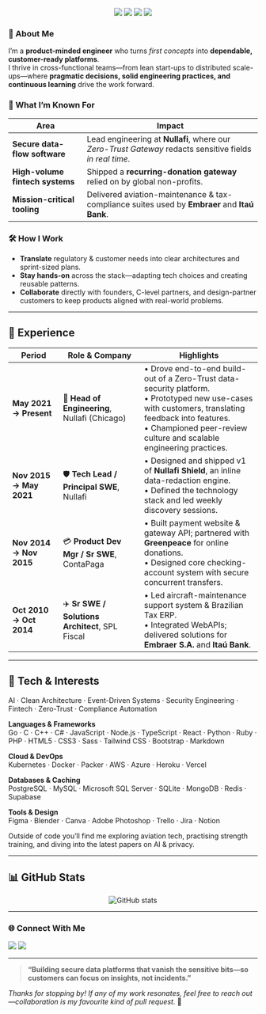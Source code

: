 <!--
╔══════════════════════════════════════════════════════════╗
║  👋 Hi, I’m **José Souza** – Head of Engineering @ Nullafi  ║
╚══════════════════════════════════════════════════════════╝
-->

<p align="center">
  <img src="https://img.shields.io/badge/-Brazil-00A859?style=for-the-badge&logo=Brazil&logoColor=white" />
  <img src="https://img.shields.io/badge/English-Native%20%7C%20Bilingual-blue?style=for-the-badge" />
  <img src="https://img.shields.io/badge/Português-Nativo%20%7C%20Bilíngue-green?style=for-the-badge" />
  <a href="https://patents.justia.com/inventor/jos-carlos-de-souza-bueno-jr">
    <img src="https://img.shields.io/badge/Patents-3%2B-important?style=for-the-badge&logo=bookstack" />
  </a>
</p>

### 🚀 About Me
I’m a **product-minded engineer** who turns *first concepts* into **dependable, customer-ready platforms**.  
I thrive in cross-functional teams—from lean start-ups to distributed scale-ups—where **pragmatic decisions, solid engineering practices, and continuous learning** drive the work forward.

### 🔎 What I’m Known For
| Area | Impact |
|------|--------|
| **Secure data-flow software** | Lead engineering at **Nullafi**, where our *Zero-Trust Gateway* redacts sensitive fields _in real time_. |
| **High-volume fintech systems** | Shipped a **recurring-donation gateway** relied on by global non-profits. |
| **Mission-critical tooling** | Delivered aviation-maintenance & tax-compliance suites used by **Embraer** and **Itaú Bank**. |

### 🛠️ How I Work
- **Translate** regulatory & customer needs into clear architectures and sprint-sized plans.  
- **Stay hands-on** across the stack—adapting tech choices and creating reusable patterns.  
- **Collaborate** directly with founders, C-level partners, and design-partner customers to keep products aligned with real-world problems.

---

## 🏢 Experience

| Period | Role & Company | Highlights |
|--------|----------------|------------|
| **May 2021 → Present** | 🏅 **Head of Engineering**, Nullafi (Chicago) | • Drove end-to-end build-out of a Zero-Trust data-security platform.<br>• Prototyped new use-cases with customers, translating feedback into features.<br>• Championed peer-review culture and scalable engineering practices. |
| **Nov 2015 → May 2021** | 🛡 **Tech Lead / Principal SWE**, Nullafi | • Designed and shipped v1 of **Nullafi Shield**, an inline data-redaction engine.<br>• Defined the technology stack and led weekly discovery sessions. |
| **Nov 2014 → Nov 2015** | 💳 **Product Dev Mgr / Sr SWE**, ContaPaga | • Built payment website & gateway API; partnered with **Greenpeace** for online donations.<br>• Designed core checking-account system with secure concurrent transfers. |
| **Oct 2010 → Oct 2014** | ✈️ **Sr SWE / Solutions Architect**, SPL Fiscal | • Led aircraft-maintenance support system & Brazilian Tax ERP.<br>• Integrated WebAPIs; delivered solutions for **Embraer S.A.** and **Itaú Bank**. |

---

## 🧰 Tech & Interests
AI · Clean Architecture · Event-Driven Systems · Security Engineering · Fintech · Zero-Trust · Compliance Automation

**Languages & Frameworks**  
Go · C · C++ · C# · JavaScript · Node.js · TypeScript · React · Python · Ruby · PHP · HTML5 · CSS3 · Sass · Tailwind CSS · Bootstrap · Markdown

**Cloud & DevOps**  
Kubernetes · Docker · Packer · AWS · Azure · Heroku · Vercel

**Databases & Caching**  
PostgreSQL · MySQL · Microsoft SQL Server · SQLite · MongoDB · Redis · Supabase

**Tools & Design**  
Figma · Blender · Canva · Adobe Photoshop · Trello · Jira · Notion


Outside of code you’ll find me exploring aviation tech, practising strength training, and diving into the latest papers on AI & privacy.

---

## 📊 GitHub Stats
<!-- Replace `your-username` with your actual GitHub handle -->
<p align="center">
  <img src="http://github-profile-summary-cards.vercel.app/api/cards/profile-details?username=jcarlosjunior&theme=dark" alt="GitHub stats" />
</p>

---

### 🌐 Connect With Me
<a href="https://www.linkedin.com/in/jose-souza/"><img src="https://img.shields.io/badge/LinkedIn-0077B5?style=flat&logo=linkedin&logoColor=white" /></a>
<a href="https://patents.justia.com/inventor/jos-carlos-de-souza-bueno-jr"><img src="https://img.shields.io/badge/View%20Patents-FFB81C?style=flat&logo=google-patents&logoColor=black" /></a>

---

> **“Building secure data platforms that vanish the sensitive bits—so customers can focus on insights, not incidents.”**

*Thanks for stopping by! If any of my work resonates, feel free to reach out—collaboration is my favourite kind of pull request.* 🚀
